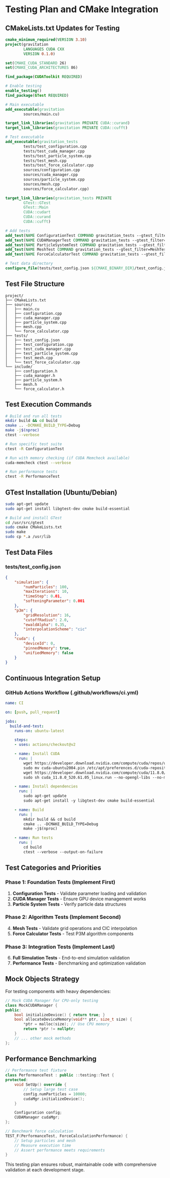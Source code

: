 # Testing Plan and CMake Integration

## CMakeLists.txt Updates for Testing

```cmake
cmake_minimum_required(VERSION 3.10)
project(gravitation
        LANGUAGES CUDA CXX
        VERSION 0.1.0)

set(CMAKE_CUDA_STANDARD 26)
set(CMAKE_CUDA_ARCHITECTURES 86)

find_package(CUDAToolkit REQUIRED)

# Enable testing
enable_testing()
find_package(GTest REQUIRED)

# Main executable
add_executable(gravitation
        sources/main.cu)

target_link_libraries(gravitation PRIVATE CUDA::curand)
target_link_libraries(gravitation PRIVATE CUDA::cufft)

# Test executable
add_executable(gravitation_tests
        tests/test_configuration.cpp
        tests/test_cuda_manager.cpp
        tests/test_particle_system.cpp
        tests/test_mesh.cpp
        tests/test_force_calculator.cpp
        sources/configuration.cpp
        sources/cuda_manager.cpp
        sources/particle_system.cpp
        sources/mesh.cpp
        sources/force_calculator.cpp)

target_link_libraries(gravitation_tests PRIVATE
        GTest::GTest
        GTest::Main
        CUDA::cudart
        CUDA::curand
        CUDA::cufft)

# Add tests
add_test(NAME ConfigurationTest COMMAND gravitation_tests --gtest_filter=ConfigurationTest.*)
add_test(NAME CUDAManagerTest COMMAND gravitation_tests --gtest_filter=CUDAManagerTest.*)
add_test(NAME ParticleSystemTest COMMAND gravitation_tests --gtest_filter=ParticleSystemTest.*)
add_test(NAME MeshTest COMMAND gravitation_tests --gtest_filter=MeshTest.*)
add_test(NAME ForceCalculatorTest COMMAND gravitation_tests --gtest_filter=ForceCalculatorTest.*)

# Test data directory
configure_file(tests/test_config.json ${CMAKE_BINARY_DIR}/test_config.json COPYONLY)
```

## Test File Structure

```
project/
├── CMakeLists.txt
├── sources/
│   ├── main.cu
│   ├── configuration.cpp
│   ├── cuda_manager.cpp
│   ├── particle_system.cpp
│   ├── mesh.cpp
│   └── force_calculator.cpp
├── tests/
│   ├── test_config.json
│   ├── test_configuration.cpp
│   ├── test_cuda_manager.cpp
│   ├── test_particle_system.cpp
│   ├── test_mesh.cpp
│   └── test_force_calculator.cpp
└── include/
    ├── configuration.h
    ├── cuda_manager.h
    ├── particle_system.h
    ├── mesh.h
    └── force_calculator.h
```

## Test Execution Commands

```bash
# Build and run all tests
mkdir build && cd build
cmake .. -DCMAKE_BUILD_TYPE=Debug
make -j$(nproc)
ctest --verbose

# Run specific test suite
ctest -R ConfigurationTest

# Run with memory checking (if CUDA Memcheck available)
cuda-memcheck ctest --verbose

# Run performance tests
ctest -R PerformanceTest
```

## GTest Installation (Ubuntu/Debian)

```bash
sudo apt-get update
sudo apt-get install libgtest-dev cmake build-essential

# Build and install GTest
cd /usr/src/gtest
sudo cmake CMakeLists.txt
sudo make
sudo cp *.a /usr/lib
```

## Test Data Files

### tests/test_config.json
```json
{
    "simulation": {
        "numParticles": 100,
        "maxIterations": 10,
        "timeStep": 0.01,
        "softeningParameter": 0.001
    },
    "p3m": {
        "gridResolution": 16,
        "cutoffRadius": 2.0,
        "ewaldAlpha": 0.35,
        "interpolationScheme": "cic"
    },
    "cuda": {
        "deviceId": 0,
        "pinnedMemory": true,
        "unifiedMemory": false
    }
}
```

## Continuous Integration Setup

### GitHub Actions Workflow (.github/workflows/ci.yml)

```yaml
name: CI

on: [push, pull_request]

jobs:
  build-and-test:
    runs-on: ubuntu-latest

    steps:
    - uses: actions/checkout@v2

    - name: Install CUDA
      run: |
        wget https://developer.download.nvidia.com/compute/cuda/repos/ubuntu2004/x86_64/cuda-ubuntu2004.pin
        sudo mv cuda-ubuntu2004.pin /etc/apt/preferences.d/cuda-repository-pin-600
        wget https://developer.download.nvidia.com/compute/cuda/11.8.0/local_installers/cuda_11.8.0_520.61.05_linux.run
        sudo sh cuda_11.8.0_520.61.05_linux.run --no-opengl-libs --no-man-page --noexe

    - name: Install dependencies
      run: |
        sudo apt-get update
        sudo apt-get install -y libgtest-dev cmake build-essential

    - name: Build
      run: |
        mkdir build && cd build
        cmake .. -DCMAKE_BUILD_TYPE=Debug
        make -j$(nproc)

    - name: Run tests
      run: |
        cd build
        ctest --verbose --output-on-failure
```

## Test Categories and Priorities

### Phase 1: Foundation Tests (Implement First)
1. **Configuration Tests** - Validate parameter loading and validation
2. **CUDA Manager Tests** - Ensure GPU device management works
3. **Particle System Tests** - Verify particle data structures

### Phase 2: Algorithm Tests (Implement Second)
4. **Mesh Tests** - Validate grid operations and CIC interpolation
5. **Force Calculator Tests** - Test P3M algorithm components

### Phase 3: Integration Tests (Implement Last)
6. **Full Simulation Tests** - End-to-end simulation validation
7. **Performance Tests** - Benchmarking and optimization validation

## Mock Objects Strategy

For testing components with heavy dependencies:

```cpp
// Mock CUDA Manager for CPU-only testing
class MockCUDAManager {
public:
    bool initializeDevice() { return true; }
    bool allocateDeviceMemory(void** ptr, size_t size) {
        *ptr = malloc(size); // Use CPU memory
        return *ptr != nullptr;
    }
    // ... other mock methods
};
```

## Performance Benchmarking

```cpp
// Performance test fixture
class PerformanceTest : public ::testing::Test {
protected:
    void SetUp() override {
        // Setup large test case
        config.numParticles = 10000;
        cudaMgr.initializeDevice();
    }

    Configuration config;
    CUDAManager cudaMgr;
};

// Benchmark force calculation
TEST_F(PerformanceTest, ForceCalculationPerformance) {
    // Setup particles and mesh
    // Measure execution time
    // Assert performance meets requirements
}
```

This testing plan ensures robust, maintainable code with comprehensive validation at each development stage.